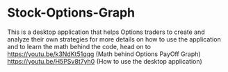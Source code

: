 # Stock-Options-Graph
This is a desktop application that helps Options traders to create and analyze their own strategies
for more details on how to use the application and to learn the math behind the code, head on to
https://youtu.be/k3NdKt51qqg   (Math behind Options PayOff Graph)
https://youtu.be/H5PSv8t7yh0   (How to use the desktop application)
